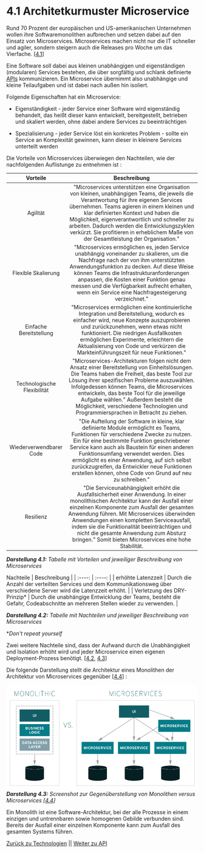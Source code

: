 # 4.1 Architetkurmuster Microservice

Rund 70 Prozent der europäischen und US-amerikanischen Unternehmen wollen ihre Softwaremonolithen aufbrechen und setzen dabei auf den Einsatz von Microservices.
Microservices machen nicht nur die IT schneller und agiler, sondern steigern auch die Releases pro Woche um das Vierfache. [[4.1](https://www.computerwoche.de/a/microservices-machen-die-it-schneller-und-agiler,3329517)]

Eine Software soll dabei aus kleinen unabhängigen und eigenständigen (modularen) Services bestehen, die über sorgfältig und schlank definierte [APIs](./API.md) kommunizieren. Ein Microservice übernimmt also unabhängige und kleine Teilaufgaben und ist dabei nach außen hin isoliert.

Folgende Eigenschaften hat ein Microservice:

- Eigenständigkeit - jeder Service einer Software wird eigenständig behandelt, das heißt dieser kann entwickelt, bereitgestellt, betrieben und skaliert werden, ohne dabei andere Services zu beeinträchtigen

- Spezialisierung - jeder Service löst ein konkretes Problem - sollte ein Service an Komplexität gewinnen, kann dieser in kleinere Services unterteilt werden

Die Vorteile von Microservices überwiegen den Nachteilen, wie der nachfolgenden Auflistunge zu entnehmen ist <a id="Darstellung_41"></a>:

Vorteile | Beschreibung |
| :----: | :----: |
| Agilität | "Microservices unterstützen eine Organisation von kleinen, unabhängigen Teams, die jeweils die Verantwortung für ihre eigenen Services übernehmen. Teams agieren in einem kleinen und klar definierten Kontext und haben die Möglichkeit, eigenverantwortlich und schneller zu arbeiten. Dadurch werden die Entwicklungszyklen verkürzt. Sie profitieren in erheblichem Maße von der Gesamtleistung der Organisation." |
| Flexible Skalierung  | "Microservices ermöglichen es, jeden Service unabhängig voneinander zu skalieren, um die Nachfrage nach der von ihm unterstützten Anwendungsfunktion zu decken. Auf diese Weise können Teams die Infrastrukturanforderungen anpassen, die Kosten einer Funktion genau messen und die Verfügbarkeit aufrecht erhalten, wenn ein Service eine Nachfragesteigerung verzeichnet." |
| Einfache Bereitstellung | "Microservices ermöglichen eine kontinuierliche Integration und Bereitstellung, wodurch es einfacher wird, neue Konzepte auszuprobieren und zurückzunehmen, wenn etwas nicht funktioniert. Die niedrigen Ausfallkosten ermöglichen Experimente, erleichtern die Aktualisierung von Code und verkürzen die Markteinführungszeit für neue Funktionen." |
| Technologische Flexibilität | "Microservices-Architekturen folgen nicht dem Ansatz einer Bereitstellung von Einheitslösungen. Die Teams haben die Freiheit, das beste Tool zur Lösung ihrer spezifischen Probleme auszuwählen. Infolgedessen können Teams, die Microservices entwickeln, das beste Tool für die jeweilige Aufgabe wählen." Außerdem besteht die Möglichkeit, verschiedene Technologien und Programmiersprachen in Betracht zu ziehen.|
| Wiederverwendbarer Code | "Die Aufteilung der Software in kleine, klar definierte Module ermöglicht es Teams, Funktionen für verschiedene Zwecke zu nutzen. Ein für eine bestimmte Funktion geschriebener Service kann auch als Baustein für einen anderen Funktionsumfang verwendet werden. Dies ermöglicht es einer Anwendung, auf sich selbst zurückzugreifen, da Entwickler neue Funktionen erstellen können, ohne Code von Grund auf neu zu schreiben." |
| Resilienz | "Die Serviceunabhängigkeit erhöht die Ausfallsicherheit einer Anwendung. In einer monolithischen Architektur kann der Ausfall einer einzelnen Komponente zum Ausfall der gesamten Anwendung führen. Mit Microservices überwinden Anwendungen einen kompletten Serviceausfall, indem sie die Funktionalität beeinträchtigen und nicht die gesamte Anwendung zum Absturz bringen." Somit bieten Microservices eine hohe Stabilität. |

***Darstellung 4.1:** Tabelle mit Vorteilen und jeweiliger Beschreibung von Microservices*

<a id="Darstellung_42"></a>
Nachteile | Beschreibung |
| :----: | :----: |
| erhöhte Latenzzeit | Durch die Anzahl der verteilten Services und dem  Kommunikationsweg über verschiedene Server wird die Latenzzeit erhöht. |
| Verletzung des DRY-Prinzip* | Durch die unabhängige Entwicklung der Teams, besteht die Gefahr, Codeabschnitte an mehreren Stellen wieder zu verwenden. |

***Darstellung 4.2:** Tabelle mit Nachteilen und jeweiliger Beschreibung von Microservices*

**Don't repeat yourself*

Zwei weitere Nachteile sind, dass der Aufwand durch die Unabhängigkeit und Isolation erhöht wird und jeder Microservice einen eigenen Deployment-Prozess benötigt. [[4.2](https://aws.amazon.com/de/microservices/), [4.3](https://t3n.de/news/was-sind-eigentlich-microservices-1005903/)]

Die folgende Darstellung stellt die Architektur eines Monolithen der Architektur von Microservices gegenüber [[4.4](https://www.redhat.com/de/topics/microservices/what-are-microservices)] <a id="Darstellung_43"></a>:

![Architekturgegenüberstellung Monolith vs. Microservices](../images/monolithic-vs-microservices.png)
***Darstellung 4.3:** Screenshot zur Gegenüberstellung von Monolithen versus Microservices [[4.4](https://www.redhat.com/de/topics/microservices/what-are-microservices)]*

Ein Monolith ist eine Software-Architektur, bei der alle Prozesse in einem einzigen und untrennbaren sowie homogenen Gebilde verbunden sind. Bereits der Ausfall einer einzelnen Komponente kann zum Ausfall des gesamten Systems führen.

[Zurück zu Technologien](./Technologien.md) || [Weiter zu API](./API.md)
